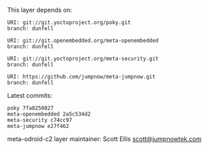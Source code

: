 This layer depends on:

    URI: git://git.yoctoproject.org/poky.git
    branch: dunfell

    URI: git://git.openembedded.org/meta-openembedded
    branch: dunfell

    URI: git://git.yoctoproject.org/meta-security.git
    branch: dunfell

    URI: https://github.com/jumpnow/meta-jumpnow.git
    branch: dunfell

Latest commits:

    poky 7fa8250827
    meta-openembedded 2a5c534d2
    meta-security c74cc97
    meta-jumpnow e27f462

meta-odroid-c2 layer maintainer: Scott Ellis <scott@jumpnowtek.com>
